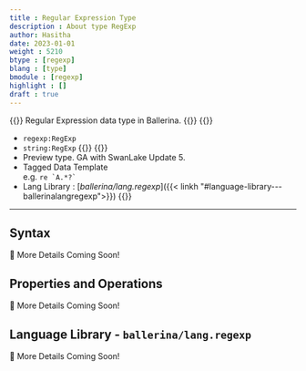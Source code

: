```yaml
---
title : Regular Expression Type
description : About type RegExp
author: Hasitha
date: 2023-01-01
weight : 5210
btype : [regexp]
blang : [type]
bmodule : [regexp]
highlight : []
draft : true
---
```

{{<md class="summary">}} 
Regular Expression data type in Ballerina. 
{{</md>}}
{{<md class="syntax">}}
* `regexp:RegExp`
* `string:RegExp`
{{</md>}}
{{<md class="tldr">}}
* Preview type. GA with SwanLake Update 5.
* Tagged Data Template <br> e.g. ``re `A.*?` ``
* Lang Library : [*ballerina/lang.regexp*]({{< linkh "#language-library---ballerinalangregexp">}})
{{</md>}}

<!--more-->
<hr>

## Syntax

🚧 More Details Coming Soon!

## Properties and Operations

🚧 More Details Coming Soon!

## Language Library - `ballerina/lang.regexp`

🚧 More Details Coming Soon!